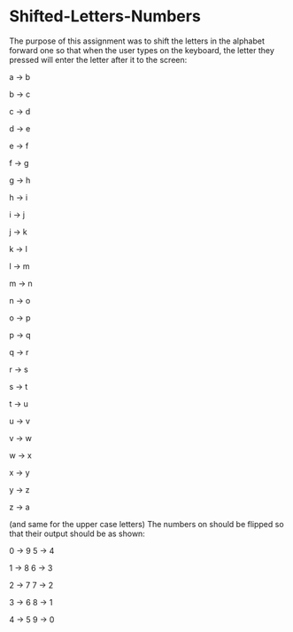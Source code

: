 # Shifted-Letters-Numbers

The purpose of this assignment was to shift the letters in the alphabet forward one so that when the user types on the keyboard, 
the letter they pressed will enter the letter after it to the screen:

a -> b

b -> c

c -> d

d -> e

e -> f

f -> g

g -> h

h -> i

i -> j

j -> k

k -> l 

l -> m

m -> n

n -> o

o -> p

p -> q

q -> r

r -> s

s -> t

t -> u

u -> v

v -> w

w -> x

x -> y

y -> z

z -> a

(and same for the upper case letters)
The numbers on should be flipped so that their output should be as shown:

0 -> 9    5 -> 4

1 -> 8    6 -> 3

2 -> 7    7 -> 2

3 -> 6    8 -> 1

4 -> 5    9 -> 0
